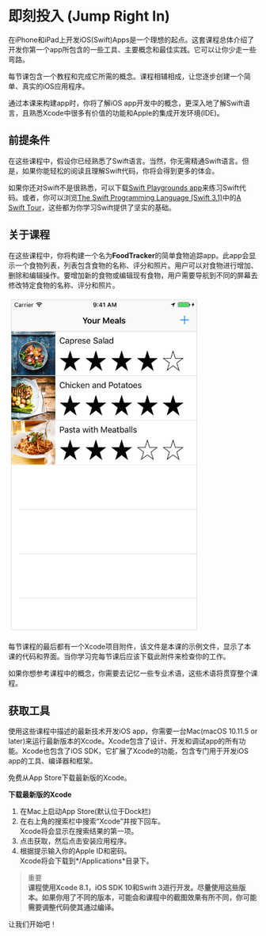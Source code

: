 # 即刻投入 (Jump Right In)

在iPhone和iPad上开发iOS(Swift)Apps是一个理想的起点。这套课程总体介绍了开发你第一个app所包含的一些工具、主要概念和最佳实践。它可以让你少走一些弯路。  

每节课包含一个教程和完成它所需的概念。课程相辅相成，让您逐步创建一个简单、真实的iOS应用程序。  

通过本课来构建app时，你将了解iOS app开发中的概念，更深入地了解Swift语言，且熟悉Xcode中很多有价值的功能和Apple的集成开发环境(IDE)。  

## 前提条件

在这些课程中，假设你已经熟悉了Swift语言。当然，你无需精通Swift语言。但是，如果你能轻松的阅读且理解Swift代码，你将会得到更多的体会。  

如果你还对Swift不是很熟悉，可以下载[Swift Playgrounds app](https://itunes.apple.com/us/app/swift-playgrounds/id908519492?mt=8)来练习Swift代码。或者，你可以浏览[The Swift Programming Language (Swift 3.1)](https://developer.apple.com/library/content/documentation/Swift/Conceptual/Swift_Programming_Language/index.html#//apple_ref/doc/uid/TP40014097)中的[A Swift Tour](https://developer.apple.com/library/content/documentation/Swift/Conceptual/Swift_Programming_Language/GuidedTour.html#//apple_ref/doc/uid/TP40014097-CH2)，这些都为你学习Swift提供了坚实的基础。  

## 关于课程

在这些课程中，你将构建一个名为**FoodTracker**的简单食物追踪app。此app会显示一个食物列表，列表包含食物的名称、评分和照片。用户可以对食物进行增加、删除和编辑操作。要增加新的食物或编辑现有食物，用户需要导航到不同的屏幕去修改特定食物的名称、评分和照片。

<img src=Images/IN_sim_navbar_2x.png width=387px>

每节课程的最后都有一个Xcode项目附件，该文件是本课的示例文件，显示了本课的代码和界面。当你学习完每节课后应该下载此附件来检查你的工作。  

如果你想参考课程中的概念，你需要去记忆一些专业术语，这些术语将贯穿整个课程。

## 获取工具

使用这些课程中描述的最新技术开发iOS app，你需要一台Mac(macOS 10.11.5 or later)来运行最新版本的Xcode。Xcode包含了设计、开发和调试app的所有功能。Xcode也包含了iOS SDK，它扩展了Xcode的功能，包含专门用于开发iOS app的工具、编译器和框架。  

免费从App Store下载最新版的Xcode。

**下载最新版的Xcode**

1. 在Mac上启动App Store(默认位于Dock栏) 
2. 在右上角的搜索栏中搜索“Xcode”并按下回车。  
Xcode将会显示在搜索结果的第一项。
3. 点击获取，然后点击安装应用程序。
4. 根据提示输入你的Apple ID和密码。  
Xcode将会下载到*/Applications*目录下。

>重要  
>**课程使用Xcode 8.1，iOS SDK 10和Swift 3进行开发。尽量使用这些版本。如果你用了不同的版本，可能会和课程中的截图效果有所不同，你可能需要调整代码使其通过编译。**

让我们开始吧！